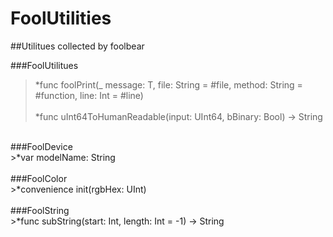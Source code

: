 # FoolUtilities

##Utilitues collected by foolbear

###FoolUtilitues<br>  
>*func foolPrint<T>(_ message: T, file: String = #file, method: String = #function, line: Int = #line)<br>  
>*func uInt64ToHumanReadable(input: UInt64, bBinary: Bool) -> String<br>  
<br>
###FoolDevice<br>  
>*var modelName: String<br>  
<br>
###FoolColor<br>  
>*convenience init(rgbHex: UInt)<br>  
<br>
###FoolString<br>  
>*func subString(start: Int, length: Int = -1) -> String<br>  
